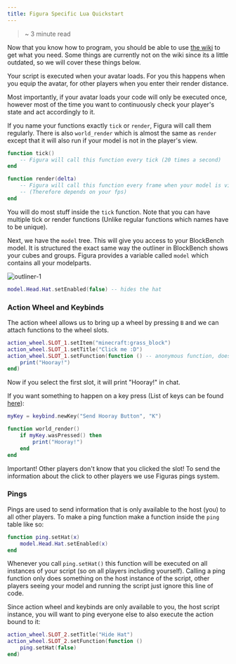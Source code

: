 ```yaml
---
title: Figura Specific Lua Quickstart
---
```


> ~ 3 minute read

Now that you know how to program, you should be able to use [the wiki](https://github.com/Blancworks/Figura/wiki) to get what you need. Some things are currently not on the wiki since its a little outdated, so we will cover these things below.

Your script is executed when your avatar loads. For you this happens when you equip the avatar, for other players when you enter their render distance.

Most importantly, if your avatar loads your code will only be executed once, however most of the time you want to continuously check your player's state and act accordingly to it.

If you name your functions exactly `tick` or `render`, Figura will call them regularly. There is also `world_render` which is almost the same as `render` except that it will also run if your model is not in the player's view.

```lua
function tick()
    -- Figura will call this function every tick (20 times a second)
end

function render(delta)
    -- Figura will call this function every frame when your model is visible
    -- (Therefore depends on your fps)
end
```

You will do most stuff inside the `tick` function. Note that you can have multiple tick or render functions (Unlike regular functions which names have to be unique).

Next, we have the `model` tree. This will give you access to your BlockBench model. It is structured the exact same way the outliner in BlockBench shows your cubes and groups. Figura provides a variable called `model` which contains all your modelparts.

![outliner-1](/assets/outliner-1.png)

```lua
model.Head.Hat.setEnabled(false) -- hides the hat
```

### Action Wheel and Keybinds

The action wheel allows us to bring up a wheel by pressing `B` and we can attach functions to the wheel slots.

```lua
action_wheel.SLOT_1.setItem("minecraft:grass_block")
action_wheel.SLOT_1.setTitle("Click me :D")
action_wheel.SLOT_1.setFunction(function () -- anonymous function, does not have a name
    print("Hooray!")
end)
```

Now if you select the first slot, it will print "Hooray!" in chat.

If you want something to happen on a key press (List of keys can be found [here](https://discord.com/channels/805969743466332191/808155531389698079/854763353855885364)):

```lua
myKey = keybind.newKey("Send Hooray Button", "K")

function world_render()
    if myKey.wasPressed() then
        print("Hooray!")
    end
end
```

Important! Other players don't know that you clicked the slot! To send the information about the click to other players we use Figuras pings system.

### Pings

Pings are used to send information that is only available to the host (you) to all other players. To make a ping function make a function inside the `ping` table like so:

```lua
function ping.setHat(x)
    model.Head.Hat.setEnabled(x)
end
```

Whenever you call ``ping.setHat()`` this function will be executed on all instances of your script (so on all players including yourself). Calling a ping function only does something on the host instance of the script, other players seeing your model and running the script just ignore this line of code.

Since action wheel and keybinds are only available to you, the host script instance, you will want to ping everyone else to also execute the action bound to it:

```lua
action_wheel.SLOT_2.setTitle("Hide Hat")
action_wheel.SLOT_2.setFunction(function ()
    ping.setHat(false)
end)
```
